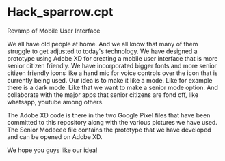 # Hack_sparrow.cpt
Revamp of Mobile User Interface 

We all have old people at home. And we all know that many of them struggle to get adjusted to today's technology.
We have designed a prototype using Adobe XD for creating a mobile user interface that is more senior citizen friendly. 
We have incorporated bigger fonts and more senior citizen friendly icons like a hand mic for voice controls over the icon that is currently being used.
Our idea is to make it like a mode. Like for example there is a dark mode. Like that we want to make a senior mode option. And collaborate with the major apps that senior citizens are fond off, like whatsapp, youtube among others.

The Adobe XD code is there in the two Google Pixel files that have been committed to this repository along with the various pictures we have used.
The Senior Modeeee file contains the prototype that we have developed and can be opened on Adobe XD.

We hope you guys like our idea!
